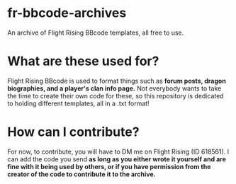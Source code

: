 # fr-bbcode-archives
An archive of Flight Rising BBcode templates, all free to use. 

# What are these used for?
Flight Rising BBcode is used to format things such as **forum posts, dragon biographies, and a player's clan info page.** Not everybody wants to take the time to create their own code for these, so this repository is dedicated to holding different templates, all in a .txt format!
# How can I contribute?
For now, to contribute, you will have to DM me on Flight Rising (ID 618561). I can add the code you send **as long as you either wrote it yourself and are fine with it being used by others, or if you have permission from the creator of the code to contribute it to the archive.**

